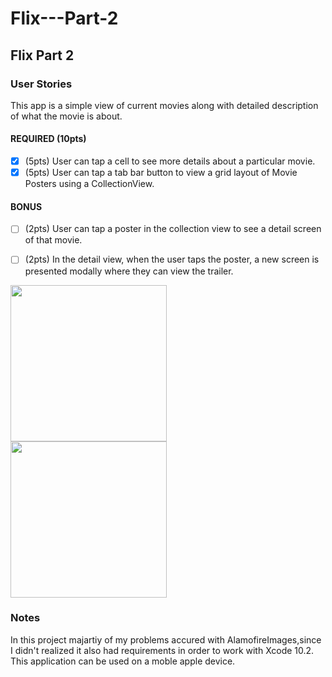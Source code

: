 # Flix---Part-2


## Flix Part 2

### User Stories
This app is a simple view of current movies along with detailed description of what the movie is about.

#### REQUIRED (10pts)
- [X] (5pts) User can tap a cell to see more details about a particular movie.
- [X] (5pts) User can tap a tab bar button to view a grid layout of Movie Posters using a CollectionView.

#### BONUS
- [ ] (2pts) User can tap a poster in the collection view to see a detail screen of that movie.
- [ ] (2pts) In the detail view, when the user taps the poster, a new screen is presented modally where they can view the trailer.


<img src="http://g.recordit.co/5KHpVwWs8w.gif" width=250><br>
<img src="http://g.recordit.co/2tho8WrYVM.gif" width=250><br>

### Notes
In this project majartiy of my problems accured with AlamofireImages,since I didn't realized it also had requirements in order to work with Xcode 10.2. This application can be used on a moble apple device.
